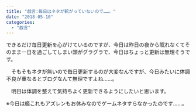 ```yaml
---
title: "戯言:毎日はネタが転がっていないので……。"
date: "2018-05-10"
categories: 
  - "戯言"
---
```


できるだけ毎日更新を心がけているのですが、今日は昨日の夜から眠れなくてそのまま一日を過ごしてしまい頭がグラグラで、今日はちょっと更新は無理そうです。

　そもそもネタが無いので毎日更新するのが大変なんですが、今日みたいに体調不良が重なるとブログなんて無理ですよね……。

　明日は体調を整えて気持ちよく更新できるようにしたいと思います。

※今日は艦これもアズレンもお休みなのでゲームネタすらなかったのです……。
